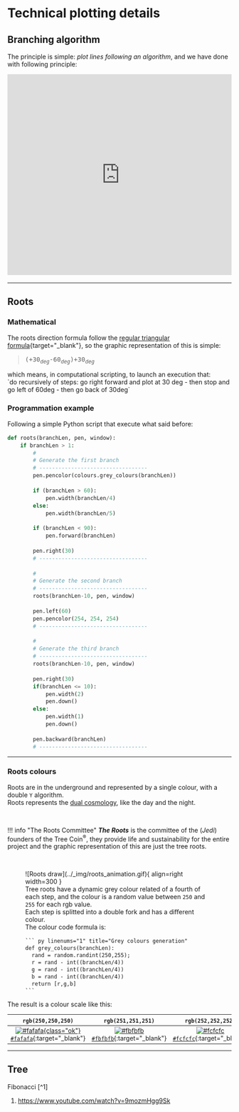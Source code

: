 # Technical plotting details
## Branching algorithm
The principle is simple: *plot lines following an algorithm*, and we have done with following principle:<br>
<iframe width="100%" height="450" src="https://www.youtube.com/embed/kkGeOWYOFoA" title="YouTube video player" frameborder="0" allow="accelerometer; autoplay; clipboard-write; encrypted-media; gyroscope; picture-in-picture" allowfullscreen></iframe>

---

## Roots
### Mathematical
The roots direction formula follow the [regular triangular formula](https://reference.wolfram.com/language/ref/Triangle.html){target="_blank"}, so the graphic representation of this is simple:
<blockquote>
<tt>(+30<sub><i>deg</i></sub>-60<sub><i>deg</i></sub>)+30<sub><i>deg</i></sub></tt>
</blockquote>
which means, in computational scripting, to launch an execution that:<br>
`do recursively of <n> steps: go right forward and plot at 30 deg - then stop and go left of 60deg - then go back of 30deg`

<br>


### Programmation example
Following a simple Python script that execute what said before:
``` python
def roots(branchLen, pen, window):
    if branchLen > 1:
        #
        # Generate the first branch
        # ----------------------------------
        pen.pencolor(colours.grey_colours(branchLen))

        if (branchLen > 60):
            pen.width(branchLen/4)
        else:
            pen.width(branchLen/5)

        if (branchLen < 90):
            pen.forward(branchLen)

        pen.right(30)
        # ----------------------------------

        #
        # Generate the second branch
        # ----------------------------------
        roots(branchLen-10, pen, window)

        pen.left(60)
        pen.pencolor(254, 254, 254)
        # ----------------------------------

        #
        # Generate the third branch
        # ----------------------------------
        roots(branchLen-10, pen, window)

        pen.right(30)
        if(branchLen <= 10):
            pen.width(2)
            pen.down()
        else:
            pen.width(1)
            pen.down()

        pen.backward(branchLen)
        # ----------------------------------
```

---

### Roots colours
Roots are in the underground and represented by a single colour, with a double `Y` algorithm.<br>
Roots represents the [dual cosmology](https://en.wikipedia.org/wiki/Dualism_in_cosmology), like the day and the night.<br>

<br />

!!! info "The Roots Committee"
    ***The Roots*** is the committee of the (*Jedi*) founders of the Tree Coin<sup>®</sup>, they provide life and sustainability for the entire project and the graphic representation of this are just the tree roots.

<br />

<figure markdown>
  ![Roots draw](../_img/roots_animation.gif){ align=right width=300 }

  <div style="text-align: left;">
    Tree roots have a dynamic grey colour related of a fourth of each step, and the colour is a random value between <code>250</code> and <code>255</code> for each rgb value.<br />
    Each step is splitted into a double fork and has a different colour.<br>
    The colour code formula is:<br>

    ``` py linenums="1" title="Grey colours generation"
    def grey_colours(branchLen):
      rand = random.randint(250,255);
      r = rand - int((branchLen/4))
      g = rand - int((branchLen/4))
      b = rand - int((branchLen/4))
      return [r,g,b]
    ```
  </div>
</figure>

The result is a colour scale like this:

| `rgb(250,250,250)` | `rgb(251,251,251)` | `rgb(252,252,252)` | `rgb(253,253,253)` | `rgb(254,254,254)` | `rgb(255,255,255)` |
|:---------:|:---------:|:---------:|:---------:|:---------:|:---------:|
| [![#fafafa](https://via.placeholder.com/100x20/fafafa/000000?text=+){class="ok"}<br>`#fafafa`](https://coolors.co/fafafa){:target="_blank"} | [![#fbfbfb](https://via.placeholder.com/100x20/fbfbfb/000000?text=+)<br>`#fbfbfb`](https://coolors.co/fbfbfb){:target="_blank"} | [![#fcfcfc](https://via.placeholder.com/100x20/fcfcfc/000000?text=+)<br>`#fcfcfc`](https://coolors.co/fcfcfc){:target="_blank"} | [![#fdfdfd](https://via.placeholder.com/100x20/fdfdfd/000000?text=+)<br>`#fdfdfd`](https://coolors.co/fdfdfd){:target="_blank"} | [![#fefefe](https://via.placeholder.com/100x20/fefefe/000000?text=+)<br>`#fefefe`](https://coolors.co/fefefe){:target="_blank"} | [![#ffffff](https://via.placeholder.com/100x20/ffffff/000000?text=+)<br>`#ffffff`](https://coolors.co/ffffff){:target="_blank"} |

---

## Tree
Fibonacci [^1]


1. https://www.youtube.com/watch?v=9mozmHgg9Sk
